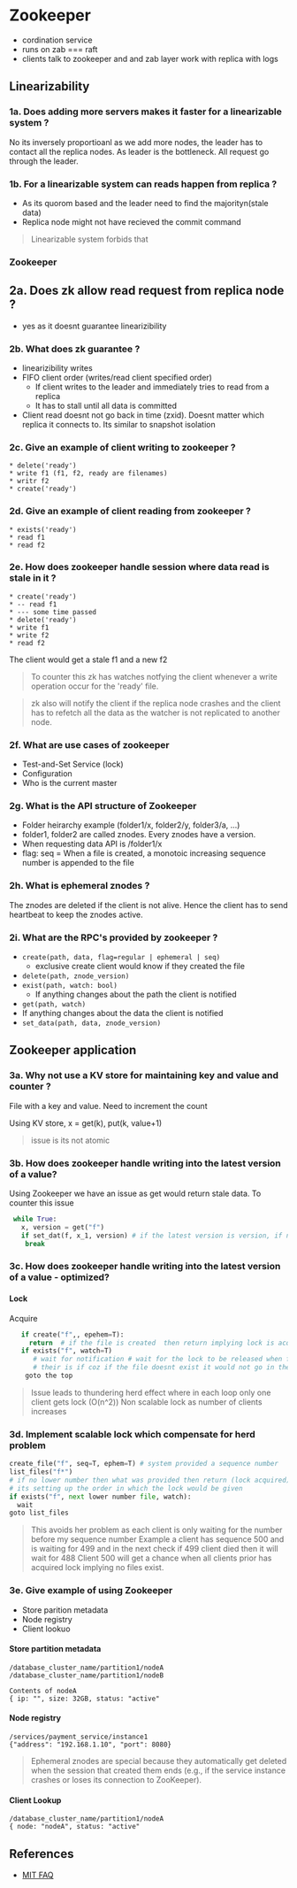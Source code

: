 # Zookeeper
* cordination service
* runs on zab === raft
* clients talk to zookeeper and and zab layer work with replica with logs

## Linearizability
### 1a. Does adding more servers makes it faster for a linearizable system ?
No its inversely proportioanl as we add more nodes, the leader has to contact all the replica nodes. As leader is the bottleneck. All request go through the leader.

### 1b. For a linearizable system can reads happen from replica ?
* As its quorom based and the leader need to find the majorityn(stale data)
* Replica node might not have recieved the commit command
> Linearizable system  forbids that

### Zookeeper
## 2a. Does zk allow read request from replica node ?
* yes as it doesnt guarantee linearizibility

### 2b. What does zk guarantee ?
* linearizibility writes
* FIFO client order (writes/read client specified order)
  * If client writes to the leader and immediately tries to read from a replica
  * It has to stall until all data is committed
* Client read doesnt not go back in time (zxid). Doesnt matter which replica it connects to. Its similar to snapshot isolation

### 2c. Give an example of client writing to zookeeper ?
```
* delete('ready')
* write f1 (f1, f2, ready are filenames)
* writr f2
* create('ready')
```

### 2d. Give an example of client reading from zookeeper ?
```
* exists('ready')
* read f1
* read f2
```

### 2e. How does zookeeper handle session where data read is stale in it ?
```
* create('ready')
* -- read f1
* --- some time passed
* delete('ready')
* write f1
* write f2
* read f2
```

The client would get a stale f1 and a new f2
> To counter this zk has watches notfying the client whenever a write operation occur for the 'ready' file.

> zk also will notify the client if the replica node crashes and the client has to refetch all the data as the watcher is not replicated to another node.

### 2f. What are use cases of zookeeper
* Test-and-Set Service (lock)
* Configuration
* Who is the current master

### 2g. What is the API structure of Zookeeper
* Folder heirarchy example (folder1/x, folder2/y, folder3/a, ...)
* folder1, folder2 are called znodes. Every znodes have a version.
* When requesting data API is /folder1/x
* flag: seq = When a file is created, a monotoic increasing sequence number is appended to the file

### 2h. What is ephemeral znodes ?
The znodes are deleted if the client is not alive. Hence the client has to send heartbeat to keep the znodes active.

### 2i. What are the RPC's provided by zookeeper ?
* `create(path, data, flag=regular | ephemeral | seq)`
  * exclusive create client would know if they created the file
* `delete(path, znode_version)`
* `exist(path, watch: bool)`
  * If anything changes about the path the client is notified
* `get(path, watch)`
 * If anything changes about the data the client is notified
* `set_data(path, data, znode_version)`

## Zookeeper application
### 3a. Why not use a KV store for maintaining key and value and counter ?
File with a key and value. Need to increment the count

Using KV store, x = get(k), put(k, value+1)
> issue is its not atomic

### 3b. How does zookeeper handle writing into the latest version of a value?
Using Zookeeper we have an issue as get would return stale data. To counter this issue
```python
 while True:
   x, version = get("f")
   if set_dat(f, x_1, version) # if the latest version is version, if not then go back to the loop
    break
```
### 3c. How does zookeeper handle writing into the latest version of a value - optimized?

#### Lock
Acquire
```python
   if create("f",, epehem=T):
     return  # if the file is created  then return implying lock is acquired
   if exists("f", watch=T)
      # wait for notification # wait for the lock to be released when file is deleted
      # their is if coz if the file doesnt exist it would not go in the if
    goto the top
```
> Issue leads to thundering herd effect where in each loop only one client gets lock (O(n^2))
> Non scalable lock as number of clients increases

### 3d. Implement scalable lock which compensate for herd problem
```python
create_file("f", seq=T, ephem=T) # system provided a sequence number
list_files("f*")
# if no lower number then what was provided then return (lock acquired)
# its setting up the order in which the lock would be given
if exists("f", next lower number file, watch):
  wait
goto list_files
```
> This avoids her problem as each client is only waiting for the number before my sequence number
> Example a client has sequence 500 and is waiting for 499 and in the next check if 499 client died then it will wait for 488
> Client 500 will get a chance when all clients prior has acquired lock implying no files exist.

### 3e. Give example of using Zookeeper
* Store parition metadata
* Node registry
* Client lookuo

#### Store partition metadata
```
/database_cluster_name/partition1/nodeA
/database_cluster_name/partition1/nodeB

Contents of nodeA
{ ip: "", size: 32GB, status: "active"
```

#### Node registry 
```
/services/payment_service/instance1
{"address": "192.168.1.10", "port": 8080}
```
> Ephemeral znodes are special because they automatically get deleted when the session that created them ends (e.g., if the service instance crashes or loses its connection to ZooKeeper).

#### Client Lookup
```
/database_cluster_name/partition1/nodeA
{ node: "nodeA", status: "active"
```


## References
* [MIT FAQ](http://nil.csail.mit.edu/6.824/2020/papers/zookeeper-faq.txt)
